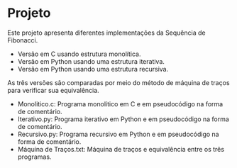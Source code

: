 # Projeto

Este projeto apresenta diferentes implementações da Sequência de Fibonacci.

- Versão em C usando estrutura monolítica.
- Versão em Python usando uma estrutura iterativa.
- Versão em Python usando uma estrutura recursiva.

As três versões são comparadas por meio do método de máquina de traços para verificar sua equivalência.

- Monolitico.c: Programa monolítico em C e em pseudocódigo na forma de comentário.
- Iterativo.py: Programa iterativo em Python e em pseudocódigo na forma de comentário.
- Recursivo.py: Programa recursivo em Python e em pseudocódigo na forma de comentário.
- Máquina de Traços.txt: Máquina de traços e equivalência entre os três programas.
